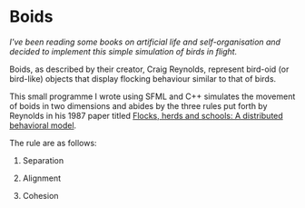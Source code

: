 # Boids

*I've been reading some books on artificial life and self-organisation and decided to implement this simple simulation of birds in flight.*

Boids, as described by their creator, Craig Reynolds, represent bird-oid (or bird-like) objects that display flocking behaviour similar to that of birds. 

This small programme I wrote using SFML and C++ simulates the movement of boids in two dimensions and abides by the three rules put forth by Reynolds in his 1987 paper titled [Flocks, herds and schools: A distributed behavioral model](https://dl.acm.org/doi/10.1145/37401.37406).

The rule are as follows: 

1. Separation 

2. Alignment 

3. Cohesion 
